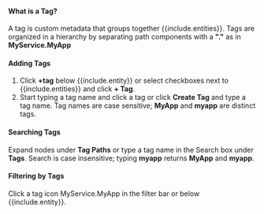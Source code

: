 #### What is a Tag?
A tag is custom metadata that groups together {{include.entities}}. Tags are organized in a hierarchy by separating path components with a **\".\"** as in **MyService.MyApp**

#### Adding Tags
1. Click **+tag** below {{include.entity}} or select checkboxes next to {{include.entities}} and click **+ Tag**.
1. Start typing a tag name and click a tag or click **Create Tag** and type a tag name. Tag names are case sensitive; **MyApp** and **myapp** are distinct tags.

#### Searching Tags
Expand nodes under **Tag Paths** or type a tag name in the Search box under **Tags**. Search is case insensitive; typing **myapp** returns **MyApp** and **myapp**.

#### Filtering by Tags
Click a tag icon <span class="v-align wf-tag-component item label label-default"><span class="tag-container v-align"><i class="fa fa-tag"></i>MyService.MyApp</span></span> in the filter bar or below {{include.entity}}.
